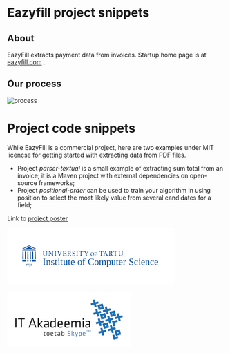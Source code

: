# Eazyfill project snippets

## About

EazyFill extracts payment data from invoices. Startup home page is at [eazyfill.com](http://www.eazyfill.com/) .

## Our process

![process](process.png)

# Project code snippets

While EazyFill is a commercial project, here are two examples under MIT licencse for getting started with extracting data from PDF files.

* Project *parser-textual* is a small example of extracting sum total from an invoice; it is a Maven project with external dependencies on open-source frameworks;
* Project *positional-order* can be used to train your algorithm in using position to select the most likely value from several candidates for a field;

Link to [project poster](student_project_poster_kristjan_veskimäe.pdf)

![Institute of Computer Science, University of Tartu](logo_institute.png)

![IT Akadeemia](logo_it_academy.jpg)